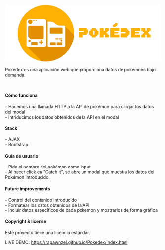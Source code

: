  <img src="img/logo.png" id="logo" style="max-height:200px">

<p>Pokédex es una aplicación web que proporciona datos de pokémons bajo demanda.</p>
<br>

<h4> Cómo funciona</h4>
- Hacemos una llamada HTTP a la API de pokémon para cargar los datos del modal<br>
- Intriducimos los datos obtenidos de la API en el modal

<h4> Stack </h4>
- AJAX<br>
- Bootstrap<br>


<h4> Guía de usuario</h4>
- Pide el nombre del pokémon como input<br>
- Al hacer click en "Catch it", se abre un modal que muestra los datos del Pokémon introducido.<br>

<h4> Future improvements</h4>
- Control del contenido introducido<br>
- Formatear los datos obtenidos de la API<br>
- Incluír datos específicos de cada pokemon y mostrarlos de forma gráfica<br>


<h4> Copyright & license</h4>
Este proyecto tiene una licencia estándar. <br>


LIVE DEMO: https://rapawnzel.github.io/Pokedex/index.html